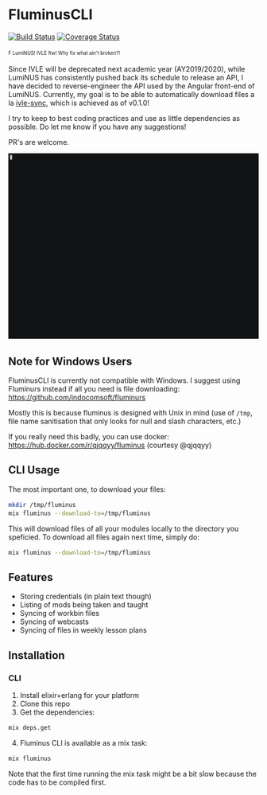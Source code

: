 # FluminusCLI

[![Build Status](https://travis-ci.com/indocomsoft/fluminus_cli.svg?branch=master)](https://travis-ci.com/indocomsoft/fluminus_cli)
[![Coverage Status](https://coveralls.io/repos/github/indocomsoft/fluminus_cli/badge.svg?branch=master)](https://coveralls.io/github/indocomsoft/fluminus_cli?branch=master)

<sup><sub>F LumiNUS! IVLE ftw! Why fix what ain't broken?!</sub></sup>

Since IVLE will be deprecated next academic year (AY2019/2020), while LumiNUS has consistently pushed back its schedule to release an API, I have decided to reverse-engineer the API used by the Angular front-end of LumiNUS. Currently, my goal is to be able to automatically download files a la [ivle-sync](https://github.com/goweiwen/ivle-sync), which is achieved as of v0.1.0!

I try to keep to best coding practices and use as little dependencies as possible. Do let me know if you have any suggestions!

PR's are welcome.

![demo](demo.gif)

## Note for Windows Users
FluminusCLI is currently not compatible with Windows. I suggest using Fluminurs instead if all you need is file downloading: https://github.com/indocomsoft/fluminurs

Mostly this is because fluminus is designed with Unix in mind (use of `/tmp`, file name sanitisation that only looks for null and slash characters, etc.)

If you really need this badly, you can use docker: https://hub.docker.com/r/qjqqyy/fluminus (courtesy @qjqqyy)

## CLI Usage
The most important one, to download your files:

```bash
mkdir /tmp/fluminus
mix fluminus --download-to=/tmp/fluminus
```

This will download files of all your modules locally to the directory you speficied. To download all files again next time, simply do:

```bash
mix fluminus --download-to=/tmp/fluminus
```

## Features
- Storing credentials (in plain text though)
- Listing of mods being taken and taught
- Syncing of workbin files
- Syncing of webcasts
- Syncing of files in weekly lesson plans


## Installation
### CLI
1. Install elixir+erlang for your platform
2. Clone this repo
3. Get the dependencies:
```bash
mix deps.get
```
4. Fluminus CLI is available as a mix task:
```bash
mix fluminus
```

Note that the first time running the mix task might be a bit slow because
the code has to be compiled first.

